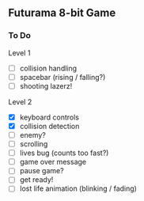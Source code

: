 ## Futurama 8-bit Game

### To Do

Level 1

- [ ] collision handling
- [ ] spacebar (rising / falling?)
- [ ] shooting lazerz!

Level 2

- [x] keyboard controls
- [x] collision detection
- [ ] enemy?
- [ ] scrolling
- [ ] lives bug (counts too fast?)
- [ ] game over message
- [ ] pause game?
- [ ] get ready!
- [ ] lost life animation (blinking / fading)

